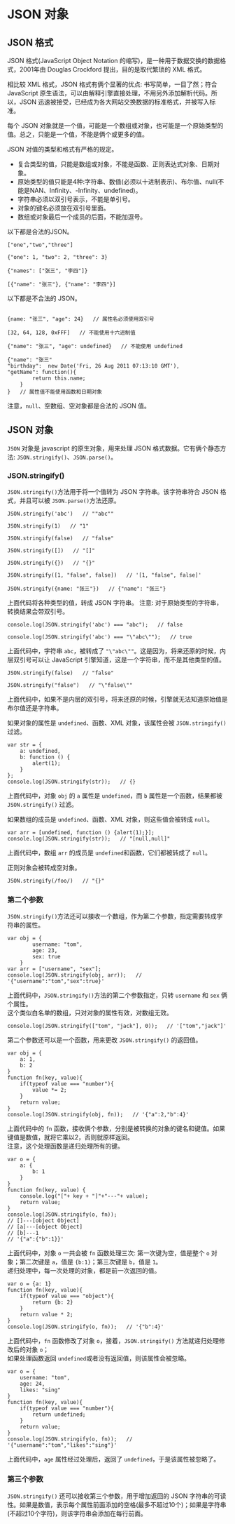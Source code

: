 # JSON 对象
## JSON 格式
JSON 格式(JavaScript Object Notation 的缩写)，是一种用于数据交换的数据格式，2001年由 Douglas Crockford 提出，目的是取代繁琐的 XML 格式。

相比较 XML 格式，JSON 格式有俩个显著的优点: 书写简单，一目了然；符合 JavaScript 原生语法，可以由解释引擎直接处理，不用另外添加解析代码。所以，JSON 迅速被接受，已经成为各大网站交换数据的标准格式，并被写入标准。

每个 JSON 对象就是一个值，可能是一个数组或对象，也可能是一个原始类型的值。总之，只能是一个值，不能是俩个或更多的值。

JSON 对值的类型和格式有严格的规定。
+ 复合类型的值，只能是数组或对象，不能是函数、正则表达式对象、日期对象。
+ 原始类型的值只能是4种:字符串、数值(必须以十进制表示)、布尔值、null(不能是NAN、Infinity、-Infinity、undefined)。
+ 字符串必须以双引号表示，不能是单引号。
+ 对象的键名必须放在双引号里面。
+ 数组或对象最后一个成员的后面，不能加逗号。

以下都是合法的JSON。
```
["one","two","three"]

{"one": 1, "two": 2, "three": 3}

{"names": ["张三", "李四"]}

[{"name": "张三"}, {"name": "李四"}]
```
以下都是不合法的 JSON。
```

{name: "张三", "age": 24}   // 属性名必须使用双引号

[32, 64, 128, 0xFFF]   // 不能使用十六进制值

{"name": "张三", "age": undefined}   // 不能使用 undefined

{"name": "张三"   
"birthday":  new Date('Fri, 26 Aug 2011 07:13:10 GMT'),
"getName": function(){
		return this.name;
	}
}   // 属性值不能使用函数和日期对象
```
注意，`null`、空数组、空对象都是合法的 JSON 值。
## JSON 对象
`JSON` 对象是 javascript 的原生对象，用来处理 JSON 格式数据。它有俩个静态方法: `JSON.stringify()`、`JSON.parse()`。
### JSON.stringify()
`JSON.stringify()`方法用于将一个值转为 JSON 字符串。该字符串符合 JSON 格式，并且可以被 `JSON.parse()`方法还原。
```
JSON.stringify('abc')   // ""abc""

JSON.stringify(1)   // "1"

JSON.stringify(false)   // "false"

JSON.stringify([])   // "[]"

JSON.stringify({})   // "{}"

JSON.stringify([1, "false", false])   // '[1, "false", false]'

JSON.stringify({name: "张三"})   // {"name": "张三"}
```
上面代码将各种类型的值，转成 JSON 字符串。
注意: 对于原始类型的字符串，转换结果会带双引号。
```
console.log(JSON.stringify('abc') === "abc");   // false

console.log(JSON.stringify('abc') === "\"abc\"");   // true
```
上面代码中，字符串 `abc`，被转成了 `"\"abc\""`。这是因为，将来还原的时候，内层双引号可以让 JavaScript 引擎知道，这是一个字符串，而不是其他类型的值。
```
JSON.stringify(false)   // "false"

JSON.stringify("false")   // "\"false\""
```
上面代码中，如果不是内层的双引号，将来还原的时候，引擎就无法知道原始值是布尔值还是字符串。  

如果对象的属性是 `undefined`、函数、XML 对象，该属性会被 `JSON.stringify()` 过滤。
```
var str = {
    a: undefined,
    b: function () {
        alert(1);
    }
};
console.log(JSON.stringify(str));   // {}
```
上面代码中，对象 `obj` 的 `a` 属性是 `undefined`，而 `b` 属性是一个函数，结果都被 `JSON.stringify()` 过滤。

如果数组的成员是 `undefined`、函数、XML 对象，则这些值会被转成 `null`。
```
var arr = [undefined, function () {alert(1);}];
console.log(JSON.stringify(str));   // "[null,null]"
```
上面代码中，数组 `arr` 的成员是 `undefined`和函数，它们都被转成了 `null`。

正则对象会被转成空对象。
```
JSON.stringify(/foo/)   // "{}"
```
### 第二个参数
`JSON.stringify()`方法还可以接收一个数组，作为第二个参数，指定需要转成字符串的属性。
```
var obj = {
        username: "tom",
        age: 23,
        sex: true
    }
var arr = ["username", "sex"];
console.log(JSON.stringify(obj, arr));   // '{"username":"tom","sex":true}'
```
上面代码中，`JSON.stringify()`方法的第二个参数指定，只转 `username` 和 `sex` 俩个属性。  
这个类似白名单的数组，只对对象的属性有效，对数组无效。
```
console.log(JSON.stringify(["tom", "jack"], 0));   // '["tom","jack"]'
```
第二个参数还可以是一个函数，用来更改 `JSON.stringify()` 的返回值。
```
var obj = {
    a: 1,
    b: 2
}
function fn(key, value){
    if(typeof value === "number"){
        value *= 2;
    }
    return value;
}
console.log(JSON.stringify(obj, fn));   // '{"a":2,"b":4}'
``` 
上面代码中的 `fn` 函数，接收俩个参数，分别是被转换的对象的键名和键值。如果键值是数值，就将它乘以2，否则就原样返回。  
注意，这个处理函数是递归处理所有的键。
```
var o = {
    a: {
        b: 1
    }
}
function fn(key, value) {
    console.log("["+ key + "]"+"---"+ value);
    return value;
}
console.log(JSON.stringify(o, fn));
// []---[object Object]
// [a]---[object Object]
// [b]---1
// '{"a":{"b":1}}'
```
上面代码中，对象 `o` 一共会被 `fn` 函数处理三次: 第一次键为空，值是整个 `o` 对象；第二次键是 `a`，值是 `{b:1}`；第三次键是 `b`，值是 `1`。  
递归处理中，每一次处理的对象，都是前一次返回的值。
```
var o = {a: 1}
function fn(key, value){
    if(typeof value === "object"){
        return {b: 2}
    }
    return value * 2;
}
console.log(JSON.stringify(o, fn));   // '{"b":4}'
```
上面代码中，`fn` 函数修改了对象 `o`，接着，`JSON.stringify()` 方法就递归处理修改后的对象 `o`；  
如果处理函数返回 `undefined`或者没有返回值，则该属性会被忽略。
```
var o = {
    username: "tom",
    age: 24,
    likes: "sing"
}
function fn(key, value){
    if(typeof value === "number"){
        return undefined;
    }
    return value;
}
console.log(JSON.stringify(o, fn));   // '{"username":"tom","likes":"sing"}'
```
上面代码中，`age` 属性经过处理后，返回了 `undefined`，于是该属性被忽略了。
### 第三个参数
`JSON.stringify()` 还可以接收第三个参数，用于增加返回的 JSON 字符串的可读性。如果是数值，表示每个属性前面添加的空格(最多不超过10个)；如果是字符串(不超过10个字符)，则该字符串会添加在每行前面。
